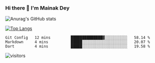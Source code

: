 ### Hi there 👋 I'm Mainak Dey 


![Anurag's GitHub stats](https://github-readme-stats.vercel.app/api?username=Mainakdey1&show_icons=true&theme=radical)

[![Top Langs](https://github-readme-stats.vercel.app/api/top-langs/?username=Mainakdey1&layout=compact)](https://github.com/anuraghazra/github-readme-stats)

<!--START_SECTION:waka-->
```text
Git Config   12 mins         ██████████████▓░░░░░░░░░░   58.14 % 
Markdown     4 mins          █████░░░░░░░░░░░░░░░░░░░░   20.07 % 
Dart         4 mins          █████░░░░░░░░░░░░░░░░░░░░   19.58 % 
```
<!--END_SECTION:waka-->

![visitors](https://visitor-badge.glitch.me/badge?page_id=${Mainakdey1}.${Mainakdey1})

